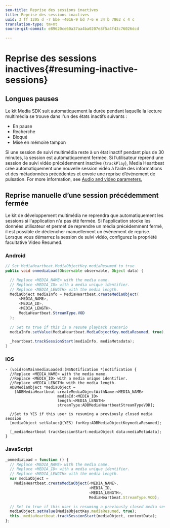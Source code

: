 ```yaml
---
seo-title: Reprise des sessions inactives
title: Reprise des sessions inactives
uuid: 3 ff 1205 d -7 bbe -4016-9 bd 7-6 e 34 b 7862 c 4 c
translation-type: tm+mt
source-git-commit: e89620ce60a37aa4ba0207e8f5a4f43c76026dcd

---
```



# Reprise des sessions inactives{#resuming-inactive-sessions}

## Longues pauses

Le kit Media SDK suit automatiquement la durée pendant laquelle la lecture multimédia se trouve dans l'un des états inactifs suivants :

* En pause
* Recherche
* Bloqué
* Mise en mémoire tampon

Si une session de suivi multimédia reste à un état inactif pendant plus de 30 minutes, la session est automatiquement fermée. Si l’utilisateur reprend une session de suivi vidéo précédemment inactive (`trackPlay`), Media Heartbeat crée automatiquement une nouvelle session vidéo à l’aide des informations et des métadonnées précédentes et envoie une reprise d’événement de pulsation. For more information, see [Audio and video parameters.](/help/metrics-and-metadata/audio-video-parameters.md)

## Reprise manuelle d’une session précédemment fermée

Le kit de développement multimédia ne reprendra que automatiquement les sessions si l'application n'a pas été fermée. Si l'application stocke les données utilisateur et permet de reprendre un média précédemment fermé, il est possible de déclencher manuellement un événement de reprise. Lorsque vous démarrez la session de suivi vidéo, configurez la propriété facultative Video Resumed.

### Android

```java
// Set MediaHeartbeat.MediaObjectKey.mediaResumed to true 
public void onmediaLoad(Observable observable, Object data) { 

  // Replace <MEDIA_NAME> with the media name. 
  // Replace <MEDIA_ID> with a media unique identifier. 
  // Replace <MEDIA_LENGTH> with the media length.  
  MediaObject mediaInfo = MediaHeartbeat.createMediaObject(  
      <MEDIA_NAME>,  
      <MEDIA_ID>,  
      <MEDIA_LENGTH>,  
      MediaHeartbeat.StreamType.VOD 
  ); 
   
  // Set to true if this is a resume playback scenario 
  mediaInfo.setValue(MediaHeartbeat.MediaObjectKey.mediaResumed, true);
   
  _heartbeat.trackSessionStart(mediaInfo, mediaMetadata); 
}
```

### iOS

```
- (void)onMainmediaLoaded:(NSNotification *)notification { 
  //Replace <MEDIA_NAME> with the media name. 
  //Replace <MEDIA_ID> with a media unique identifier. 
  //Replace <MEDIA_LENGTH> with the media length.     
  ADBMediaObject *mediaObject =  
    [ADBMediaHeartbeat createMediaObjectWithName:<MEDIA_NAME> 
                       mediaId:<MEDIA_ID> 
                       length:<MEDIA_LENGTH> 
                       streamType:ADBMediaHeartbeatStreamTypeVOD]; 

  //Set to YES if this user is resuming a previously closed media session 
  [mediaObject setValue:@(YES) forKey:ADBMediaObjectKeymediaResumed];

  [_mediaHeartbeat trackSessionStart:mediaObject data:mediaMetadata]; 
} 
```

### JavaScript

```js
_onmediaLoad = function () { 
  // Replace <MEDIA_NAME> with the media name. 
  // Replace <MEDIA_ID> with a media unique identifier. 
  // Replace <MEDIA_LENGTH> with the media length.  
  var mediaObject =  
    MediaHeartbeat.createMediaObject(<MEDIA_NAME>,  
                                     <MEDIA_ID,  
                                     <MEDIA_LENGTH>,  
                                     MediaHeartbeat.StreamType.VOD);

  // Set to true if this user is resuming a previously closed media session 
  mediaObject.setValue(MediaObjectKey.mediaResumed, true); 
  this._mediaHeartbeat.trackSessionStart(mediaObject, contextData); 
};
```

